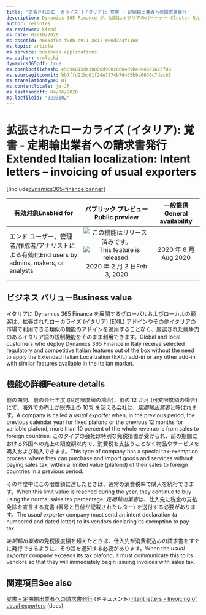 ```yaml
---
title: '拡張されたローカライズ (イタリア): 覚書 - 定期輸出業者への請求書発行'
description: Dynamics 365 Finance が、以前はイタリアのパートナー Cluster Reply によって提供された、拡張されたローカライズ (イタリア) (EXIL) アドインでのみ利用可能であった、イタリア語固有の機能セットが利用できるように拡張されました。
author: relnotes
ms.reviewer: kfend
ms.date: 02/10/2020
ms.assetid: e6654f0b-f0db-e911-a812-000d3a4f1168
ms.topic: article
ms.service: business-applications
ms.author: mrolecki
dynamics365pdf: true
ms.openlocfilehash: e5096815de30806d990c6604d9bede46d1a25f88
ms.sourcegitcommit: bb7ffd21bd61f24e7174b76465b9a6630c7decb5
ms.translationtype: HT
ms.contentlocale: ja-JP
ms.lasthandoff: 04/06/2020
ms.locfileid: "3233102"
---
```

# <a name="extended-italian-localization-intent-letters--invoicing-of-usual-exporters"></a><span data-ttu-id="79d97-103">拡張されたローカライズ (イタリア): 覚書 - 定期輸出業者への請求書発行</span><span class="sxs-lookup"><span data-stu-id="79d97-103">Extended Italian localization: Intent letters – invoicing of usual exporters</span></span>
[!include[dynamics365-finance banner](../includes/dynamics365-finance.md)]

| <span data-ttu-id="79d97-104">有効対象</span><span class="sxs-lookup"><span data-stu-id="79d97-104">Enabled for</span></span>    |  <span data-ttu-id="79d97-105">パブリック プレビュー</span><span class="sxs-lookup"><span data-stu-id="79d97-105">Public preview</span></span> | <span data-ttu-id="79d97-106">一般提供</span><span class="sxs-lookup"><span data-stu-id="79d97-106">General availability</span></span> | 
| ---------- | :----------: |:----------: |
|<span data-ttu-id="79d97-107">エンド ユーザー、管理者/作成者/アナリストによる有効化</span><span class="sxs-lookup"><span data-stu-id="79d97-107">End users by admins, makers, or analysts</span></span>|<span data-ttu-id="79d97-108">![この機能はリリース済みです。](/dynamics365-release-plan/media/green-checkmark.png "この機能はリリース済みです。")</span><span class="sxs-lookup"><span data-stu-id="79d97-108">![This feature is released.](/dynamics365-release-plan/media/green-checkmark.png "This feature is released.")</span></span> <span data-ttu-id="79d97-109">2020 年 2 月 3 日</span><span class="sxs-lookup"><span data-stu-id="79d97-109">Feb 3, 2020</span></span>| <span data-ttu-id="79d97-110">2020 年 8 月</span><span class="sxs-lookup"><span data-stu-id="79d97-110">Aug 2020</span></span>|


## <a name="business-value"></a><span data-ttu-id="79d97-111">ビジネス バリュー</span><span class="sxs-lookup"><span data-stu-id="79d97-111">Business value</span></span>
<!-- bv start -->
<span data-ttu-id="79d97-112">イタリアに Dynamics 365 Finance を展開するグローバルおよびローカルの顧客は、拡張されたローカライズ (イタリア) (EXIL) アドインやその他イタリアの市場で利用できる類似の機能のアドインを適用することなく、厳選された競争力のあるイタリア語の規制機能をそのまま利用できます。</span><span class="sxs-lookup"><span data-stu-id="79d97-112">Global and local customers who deploy Dynamics 365 Finance in Italy receive selected regulatory and competitive Italian features out of the box without the need to apply the Extended Italian Localization (EXIL) add-in or any other add-in with similar features available in the Italian market.</span></span>
<!-- bv end -->



## <a name="feature-details"></a><span data-ttu-id="79d97-113">機能の詳細</span><span class="sxs-lookup"><span data-stu-id="79d97-113">Feature details</span></span>
<!--feature detail start -->
<span data-ttu-id="79d97-114">前の期間、前の会計年度 (固定限度額の場合)、前の 12 か月 (可変限度額の場合) にて、海外での売上が総売上の 10% を超える会社は、*定期輸出業者*と呼ばれます。</span><span class="sxs-lookup"><span data-stu-id="79d97-114">A company is called a *usual exporter* when, in the previous period, the previous calendar year for fixed plafond or the previous 12 months for variable plafond, more than 10 percent of the whole revenue is from sales to foreign countries.</span></span> <span data-ttu-id="79d97-115">このタイプの会社は特別な免税措置が受けられ、前の期間における外国への売上の限度額以内で、消費税を支払うことなく物品やサービスを購入および輸入できます。</span><span class="sxs-lookup"><span data-stu-id="79d97-115">This type of company has a special tax-exemption process where they can purchase and import goods and services without paying sales tax, within a limited value (plafond) of their sales to foreign countries in a previous period.</span></span> 

<span data-ttu-id="79d97-116">その年度中にこの限度額に達したときは、通常の消費税率で購入を続行できます。</span><span class="sxs-lookup"><span data-stu-id="79d97-116">When this limit value is reached during the year, they continue to buy using the normal sales tax percentage.</span></span> <span data-ttu-id="79d97-117">*定期輸出業者*は、仕入先に税金の支払免除を宣言する覚書 (番号と日付が記載されたレター) を送付する必要があります。</span><span class="sxs-lookup"><span data-stu-id="79d97-117">The *usual exporter* company must send an intent declaration (a numbered and dated letter) to its vendors declaring its exemption to pay tax.</span></span>

<span data-ttu-id="79d97-118">*定期輸出業者*の免税限度額を超えたときは、仕入先が消費税込みの請求書をすぐに発行できるように、その旨を通知する必要があります。</span><span class="sxs-lookup"><span data-stu-id="79d97-118">When the *usual exporter* company exceeds its tax plafond, it must communicate this to its vendors so that they will immediately begin issuing invoices with sales tax.</span></span>
<!--feature detail end -->










## <a name="see-also"></a><span data-ttu-id="79d97-119">関連項目</span><span class="sxs-lookup"><span data-stu-id="79d97-119">See also</span></span>


<!--docs start-->
<span data-ttu-id="79d97-120">[覚書 – 定期輸出業者への請求書発行](https://docs.microsoft.com/dynamics365/finance/localizations/emea-ita-exil-intent-letter) (ドキュメント)</span><span class="sxs-lookup"><span data-stu-id="79d97-120">[Intent letters - Invoicing of usual exporters](https://docs.microsoft.com/dynamics365/finance/localizations/emea-ita-exil-intent-letter) (docs)</span></span>
<!--docs end-->

